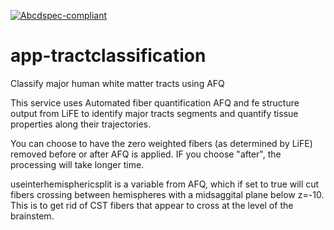 [![Abcdspec-compliant](https://img.shields.io/badge/ABCD_Spec-v1.0-green.svg)](https://github.com/soichih/abcd-spec)

# app-tractclassification
Classify major human white matter tracts using AFQ

This service uses Automated fiber quantification AFQ and fe structure output from LiFE to identify major tracts segments and quantify tissue properties along their trajectories. 

You can choose to have the zero weighted fibers (as determined by LiFE) removed before or after AFQ is applied. IF you choose "after", the processing will take longer time.

useinterhemisphericsplit is a variable from AFQ, which if set to true will cut fibers crossing between hemispheres with a midsaggital plane below z=-10. This is to get rid of CST fibers that appear to cross at the level of the brainstem. 

 
 
